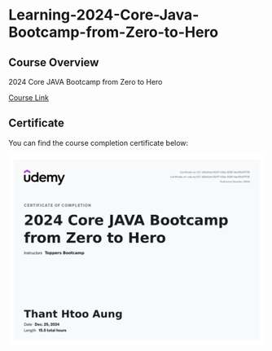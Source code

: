 # Learning-2024-Core-Java-Bootcamp-from-Zero-to-Hero

## Course Overview
2024 Core JAVA Bootcamp from Zero to Hero 

[Course Link](https://www.udemy.com/course/2022-core-java-bootcamp-from-zero-to-hero)

## Certificate
You can find the course completion certificate below:

![Certificate](./Certificate/2024%20Core%20JAVA%20Bootcamp%20From%20Zero%20to%20Hero.jpg)
